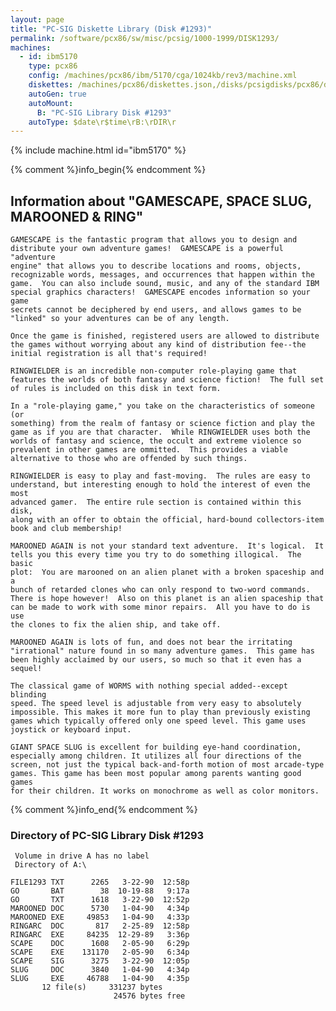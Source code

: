 ```yaml
---
layout: page
title: "PC-SIG Diskette Library (Disk #1293)"
permalink: /software/pcx86/sw/misc/pcsig/1000-1999/DISK1293/
machines:
  - id: ibm5170
    type: pcx86
    config: /machines/pcx86/ibm/5170/cga/1024kb/rev3/machine.xml
    diskettes: /machines/pcx86/diskettes.json,/disks/pcsigdisks/pcx86/diskettes.json
    autoGen: true
    autoMount:
      B: "PC-SIG Library Disk #1293"
    autoType: $date\r$time\rB:\rDIR\r
---
```


{% include machine.html id="ibm5170" %}

{% comment %}info_begin{% endcomment %}

## Information about "GAMESCAPE, SPACE SLUG, MAROONED & RING"

    GAMESCAPE is the fantastic program that allows you to design and
    distribute your own adventure games!  GAMESCAPE is a powerful "adventure
    engine" that allows you to describe locations and rooms, objects,
    recognizable words, messages, and occurrences that happen within the
    game.  You can also include sound, music, and any of the standard IBM
    special graphics characters!  GAMESCAPE encodes information so your game
    secrets cannot be deciphered by end users, and allows games to be
    "linked" so your adventures can be of any length.
    
    Once the game is finished, registered users are allowed to distribute
    the games without worrying about any kind of distribution fee--the
    initial registration is all that's required!
    
    RINGWIELDER is an incredible non-computer role-playing game that
    features the worlds of both fantasy and science fiction!  The full set
    of rules is included on this disk in text form.
    
    In a "role-playing game," you take on the characteristics of someone (or
    something) from the realm of fantasy or science fiction and play the
    game as if you are that character.  While RINGWIELDER uses both the
    worlds of fantasy and science, the occult and extreme violence so
    prevalent in other games are ommitted.  This provides a viable
    alternative to those who are offended by such things.
    
    RINGWIELDER is easy to play and fast-moving.  The rules are easy to
    understand, but interesting enough to hold the interest of even the most
    advanced gamer.  The entire rule section is contained within this disk,
    along with an offer to obtain the official, hard-bound collectors-item
    book and club membership!
    
    MAROONED AGAIN is not your standard text adventure.  It's logical.  It
    tells you this every time you try to do something illogical.  The basic
    plot:  You are marooned on an alien planet with a broken spaceship and a
    bunch of retarded clones who can only respond to two-word commands.
    There is hope however!  Also on this planet is an alien spaceship that
    can be made to work with some minor repairs.  All you have to do is use
    the clones to fix the alien ship, and take off.
    
    MAROONED AGAIN is lots of fun, and does not bear the irritating
    "irrational" nature found in so many adventure games.  This game has
    been highly acclaimed by our users, so much so that it even has a
    sequel!
    
    The classical game of WORMS with nothing special added--except blinding
    speed. The speed level is adjustable from very easy to absolutely
    impossible. This makes it more fun to play than previously existing
    games which typically offered only one speed level. This game uses
    joystick or keyboard input.
    
    GIANT SPACE SLUG is excellent for building eye-hand coordination,
    especially among children. It utilizes all four directions of the
    screen, not just the typical back-and-forth motion of most arcade-type
    games. This game has been most popular among parents wanting good games
    for their children. It works on monochrome as well as color monitors.
{% comment %}info_end{% endcomment %}


### Directory of PC-SIG Library Disk #1293

     Volume in drive A has no label
     Directory of A:\

    FILE1293 TXT      2265   3-22-90  12:58p
    GO       BAT        38  10-19-88   9:17a
    GO       TXT      1618   3-22-90  12:52p
    MAROONED DOC      5730   1-04-90   4:34p
    MAROONED EXE     49853   1-04-90   4:33p
    RINGARC  DOC       817   2-25-89  12:58p
    RINGARC  EXE     84235  12-29-89   3:36p
    SCAPE    DOC      1608   2-05-90   6:29p
    SCAPE    EXE    131170   2-05-90   6:34p
    SCAPE    SIG      3275   3-22-90  12:05p
    SLUG     DOC      3840   1-04-90   4:34p
    SLUG     EXE     46788   1-04-90   4:35p
           12 file(s)     331237 bytes
                           24576 bytes free
